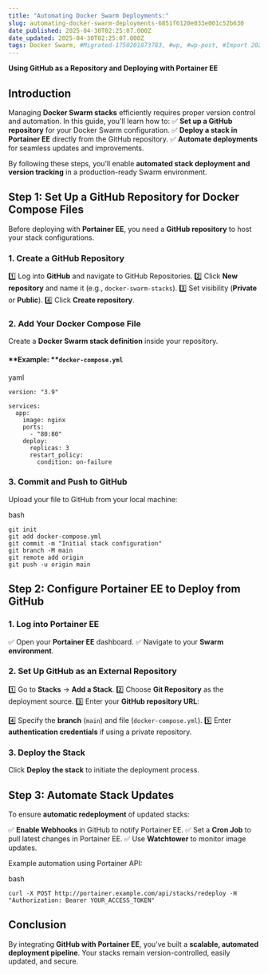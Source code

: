 ```yaml
---
title: "Automating Docker Swarm Deployments:"
slug: automating-docker-swarm-deployments-6851f6120e033e001c52b630
date_published: 2025-04-30T02:25:07.000Z
date_updated: 2025-04-30T02:25:07.000Z
tags: Docker Swarm, #Migrated-1750201873783, #wp, #wp-post, #Import 2025-06-17 16:11
---
```


**Using GitHub as a Repository and Deploying with Portainer EE**

## **Introduction**

Managing **Docker Swarm stacks** efficiently requires proper version control and automation. In this guide, you'll learn how to: ✅ **Set up a GitHub repository** for your Docker Swarm configuration. ✅ **Deploy a stack in Portainer EE** directly from the GitHub repository. ✅ **Automate deployments** for seamless updates and improvements.

By following these steps, you’ll enable **automated stack deployment and version tracking** in a production-ready Swarm environment.

## **Step 1: Set Up a GitHub Repository for Docker Compose Files**

Before deploying with **Portainer EE**, you need a **GitHub repository** to host your stack configurations.

### **1. Create a GitHub Repository**

1️⃣ Log into **GitHub** and navigate to GitHub Repositories. 2️⃣ Click **New repository** and name it (e.g., `docker-swarm-stacks`). 3️⃣ Set visibility (**Private** or **Public**). 4️⃣ Click **Create repository**.

### **2. Add Your Docker Compose File**

Create a **Docker Swarm stack definition** inside your repository.

#### **Example: **`docker-compose.yml`

yaml

    version: "3.9"
    
    services:
      app:
        image: nginx
        ports:
          - "80:80"
        deploy:
          replicas: 3
          restart_policy:
            condition: on-failure
    

### **3. Commit and Push to GitHub**

Upload your file to GitHub from your local machine:

bash

    git init
    git add docker-compose.yml
    git commit -m "Initial stack configuration"
    git branch -M main
    git remote add origin 
    git push -u origin main
    

## **Step 2: Configure Portainer EE to Deploy from GitHub**

### **1. Log into Portainer EE**

✅ Open your **Portainer EE** dashboard. ✅ Navigate to your **Swarm environment**.

### **2. Set Up GitHub as an External Repository**

1️⃣ Go to **Stacks** → **Add a Stack**. 2️⃣ Choose **Git Repository** as the deployment source. 3️⃣ Enter your **GitHub repository URL**:

    

4️⃣ Specify the **branch** (`main`) and file (`docker-compose.yml`). 5️⃣ Enter **authentication credentials** if using a private repository.

### **3. Deploy the Stack**

Click **Deploy the stack** to initiate the deployment process.

## **Step 3: Automate Stack Updates**

To ensure **automatic redeployment** of updated stacks:

✅ **Enable Webhooks** in GitHub to notify Portainer EE. ✅ Set a **Cron Job** to pull latest changes in Portainer EE. ✅ Use **Watchtower** to monitor image updates.

Example automation using Portainer API:

bash

    curl -X POST http://portainer.example.com/api/stacks/redeploy -H "Authorization: Bearer YOUR_ACCESS_TOKEN"
    

## **Conclusion**

By integrating **GitHub with Portainer EE**, you’ve built a **scalable, automated deployment pipeline**. Your stacks remain version-controlled, easily updated, and secure.
